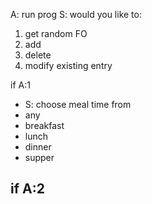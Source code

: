 A: run prog
S: would you like to:
1. get random FO
2. add
3. delete
4. modify existing entry

if A:1
- S: choose meal time from
- any
- breakfast
- lunch
- dinner
- supper

if A:2
- 